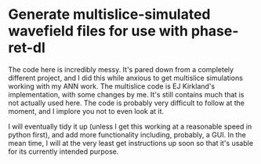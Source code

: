# Generate multislice-simulated wavefield files for use with phase-ret-dl

The code here is incredibly messy. It's pared down from a completely different project, and I did this while anxious to get multislice simulations working with my ANN work. The multislice code is EJ Kirkland's implementation, with some changes by me. It's still contains much that is not actually used here. The code is probably very difficult to follow at the moment, and I implore you not to even look at it.

I will eventually tidy it up (unless I get this working at a reasonable speed in python first), and add more functionality including, probably, a GUI. In the mean time, I will at the very least get instructions up soon so that it's usable for its currently intended purpose.